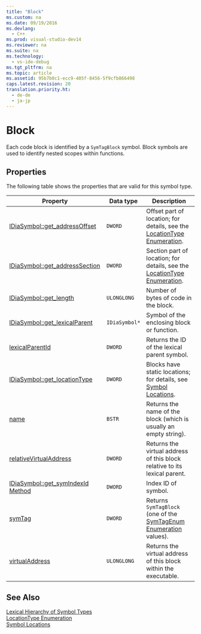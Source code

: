 ```yaml
---
title: "Block"
ms.custom: na
ms.date: 09/19/2016
ms.devlang: 
  - C++
ms.prod: visual-studio-dev14
ms.reviewer: na
ms.suite: na
ms.technology: 
  - vs-ide-debug
ms.tgt_pltfrm: na
ms.topic: article
ms.assetid: 95b7b0c1-ecc9-405f-8456-5f9cfb866498
caps.latest.revision: 20
translation.priority.ht: 
  - de-de
  - ja-jp
---
```

# Block
Each code block is identified by a `SymTagBlock` symbol. Block symbols are used to identify nested scopes within functions.  
  
## Properties  
 The following table shows the properties that are valid for this symbol type.  
  
|Property|Data type|Description|  
|--------------|---------------|-----------------|  
|[IDiaSymbol::get_addressOffset](../vs140/IDiaSymbol--get_addressOffset.md)|`DWORD`|Offset part of location; for details, see the [LocationType Enumeration](../vs140/LocationType.md).|  
|[IDiaSymbol::get_addressSection](../vs140/IDiaSymbol--get_addressSection.md)|`DWORD`|Section part of location; for details, see the [LocationType Enumeration](../vs140/LocationType.md).|  
|[IDiaSymbol::get_length](../vs140/IDiaSymbol--get_length.md)|`ULONGLONG`|Number of bytes of code in the block.|  
|[IDiaSymbol::get_lexicalParent](../vs140/IDiaSymbol--get_lexicalParent.md)|`IDiaSymbol*`|Symbol of the enclosing block or function.|  
|[lexicalParentId](../vs140/IDiaSymbol--get_lexicalParentId.md)|`DWORD`|Returns the ID of the lexical parent symbol.|  
|[IDiaSymbol::get_locationType](../vs140/IDiaSymbol--get_locationType.md)|`DWORD`|Blocks have static locations; for details, see [Symbol Locations](../vs140/Symbol-Locations.md).|  
|[name](../vs140/IDiaSymbol--get_name.md)|`BSTR`|Returns the name of the block (which is usually an empty string).|  
|[relativeVirtualAddress](../vs140/IDiaSymbol--get_relativeVirtualAddress.md)|`DWORD`|Returns the virtual address of this block relative to its lexical parent.|  
|[IDiaSymbol::get_symIndexId Method](../vs140/IDiaSymbol--get_symIndexId.md)|`DWORD`|Index ID of symbol.|  
|[symTag](../vs140/IDiaSymbol--get_symTag.md)|`DWORD`|Returns `SymTagBlock` (one of the [SymTagEnum Enumeration](../vs140/SymTagEnum.md) values).|  
|[virtualAddress](../vs140/IDiaSymbol--get_virtualAddress.md)|`ULONGLONG`|Returns the virtual address of this block within the executable.|  
  
## See Also  
 [Lexical Hierarchy of Symbol Types](../vs140/Lexical-Hierarchy-of-Symbol-Types.md)   
 [LocationType Enumeration](../vs140/LocationType.md)   
 [Symbol Locations](../vs140/Symbol-Locations.md)